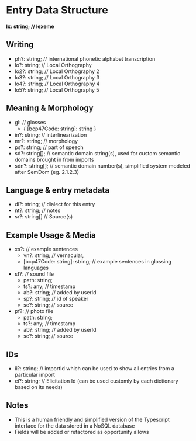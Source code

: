# Entry Data Structure

**lx: string; // lexeme**

## Writing

- ph?: string; // international phonetic alphabet transcription
- lo?: string; // Local Orthography
- lo2?: string; // Local Orthography 2
- lo3?: string; // Local Orthography 3
- lo4?: string; // Local Orthography 4
- lo5?: string; // Local Orthography 5

## Meaning & Morphology

- gl: // glosses
  - { [bcp47Code: string]: string }
- in?: string; // interlinearization
- mr?: string; // morphology
- ps?: string; // part of speech
- sd?: string[]; // semantic domain string(s), used for custom semantic domains brought in from imports
- sdn?: string[]; // semantic domain number(s), simplified system modeled after SemDom (eg. 2.1.2.3)

## Language & entry metadata

- di?: string; // dialect for this entry
- nt?: string; // notes
- sr?: string[] // Source(s)

## Example Usage & Media

- xs?: // example sentences
  - vn?: string; // vernacular,
  - [bcp47Code: string]: string; // example sentences in glossing languages
- sf?: // sound file
  - path: string;
  - ts?: any; // timestamp
  - ab?: string; // added by userId
  - sp?: string; // id of speaker
  - sc?: string; // source
- pf?: // photo file
  - path: string;
  - ts?: any; // timestamp
  - ab?: string; // added by userId
  - sc?: string; // source

## IDs

- ii?: string; // importId which can be used to show all entries from a particular import
- ei?: string; // Elicitation Id (can be used customly by each dictionary based on its needs)

## Notes

- This is a human friendly and simplified version of the Typescript interface for the data stored in a NoSQL database
- Fields will be added or refactored as opportunity allows
